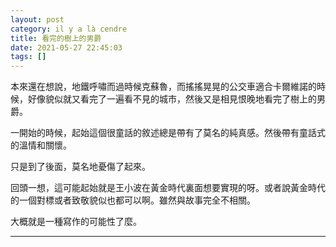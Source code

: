 ```yaml
---
layout: post
category: il y a là cendre
title: 看完的樹上的男爵
date: 2021-05-27 22:45:03
tags: []
---
```


本來還在想說，地鐵呼嘯而過時候克蘇魯，而搖搖晃晃的公交車適合卡爾維諾的時候，好像貌似就又看完了一遍看不見的城市，然後又是相見恨晚地看完了樹上的男爵。

一開始的時候，起始這個很童話的敘述總是帶有了莫名的純真感。然後帶有童話式的溫情和關懷。

只是到了後面，莫名地憂傷了起來。

回頭一想，這可能起始就是王小波在黃金時代裏面想要實現的呀。或者說黃金時代的一個對標或者致敬貌似也都可以啊。雖然與故事完全不相關。

大概就是一種寫作的可能性了麼。



------





